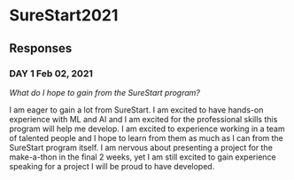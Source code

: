 # SureStart2021

## Responses
### DAY 1 Feb 02, 2021

_What do I hope to gain from the SureStart program?_

  I am eager to gain a lot from SureStart. I am excited to have hands-on experience with ML and AI and I am excited for the professional skills this program will help me develop. I am excited to experience working in a team of talented people and I hope to learn from them as much as I can from the SureStart program itself. I am nervous about presenting a project for the make-a-thon in the final 2 weeks, yet I am still excited to gain experience speaking for a project I will be proud to have developed.
